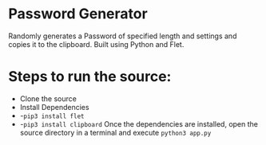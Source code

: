 # Password Generator

Randomly generates a Password of specified length and settings and copies it to the clipboard.
Built using Python and Flet.


# Steps to run the source:
- Clone the source
- Install Dependencies
-   -`pip3 install flet`
-   -`pip3 install clipboard`
Once the dependencies are installed, open the source directory in a terminal and execute
`python3 app.py`
